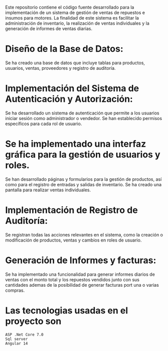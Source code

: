 Este repositorio contiene el código fuente desarrollado para la implementación de un sistema de gestión de ventas de repuestos e insumos para motores. La finalidad de este sistema es facilitar la administración de inventario, la realización de ventas individuales y la generación de informes de ventas diarias.

##
# Diseño de la Base de Datos:
Se ha creado una base de datos que incluye tablas para productos, usuarios, ventas, proveedores y registro de auditoría.
##
# Implementación del Sistema de Autenticación y Autorización:
Se ha desarrollado un sistema de autenticación que permite a los usuarios iniciar sesión como administrador o vendedor.
Se han establecido permisos específicos para cada rol de usuario.
##
# Se ha implementado una interfaz gráfica para la gestión de usuarios y roles.
Se han desarrollado páginas y formularios para la gestión de productos, así como para el registro de entradas y salidas de inventario.
Se ha creado una pantalla para realizar ventas individuales.
##
# Implementación de Registro de Auditoría:
Se registran todas las acciones relevantes en el sistema, como la creación o modificación de productos, ventas y cambios en roles de usuario.
##
# Generación de Informes y facturas:
Se ha implementado una funcionalidad para generar informes diarios de ventas con el monto total y los repuestos vendidos junto con sus cantidades ademas de la posibilidad de generar facturas port una o varias compras.
##
# Las tecnologias usadas en el proyecto son 
```
ASP .Net Core 7.0
Sql server 
Angular 14
```
